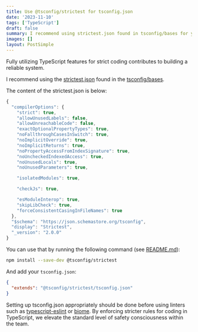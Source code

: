 ```yaml
---
title: Use @tsconfig/strictest for tsconfig.json
date: '2023-11-10'
tags: ['TypeScript']
draft: false
summary: I recommend using strictest.json found in tsconfig/bases for your tsconfig.json
images: []
layout: PostSimple
---
```


Fully utilizing TypeScript features for strict coding contributes to building a reliable system.

I recommend using the [strictest.json](https://github.com/tsconfig/bases/blob/main/bases/strictest.json) found in the [tsconfig/bases](https://github.com/tsconfig/bases).

The content of the strictest.json is below:

```typescript
{
  "compilerOptions": {
    "strict": true,
    "allowUnusedLabels": false,
    "allowUnreachableCode": false,
    "exactOptionalPropertyTypes": true,
    "noFallthroughCasesInSwitch": true,
    "noImplicitOverride": true,
    "noImplicitReturns": true,
    "noPropertyAccessFromIndexSignature": true,
    "noUncheckedIndexedAccess": true,
    "noUnusedLocals": true,
    "noUnusedParameters": true,

    "isolatedModules": true,

    "checkJs": true,

    "esModuleInterop": true,
    "skipLibCheck": true,
    "forceConsistentCasingInFileNames": true
  },
  "$schema": "https://json.schemastore.org/tsconfig",
  "display": "Strictest",
  "_version": "2.0.0"
}
```

You can use that by running the following command (see [README.md](https://github.com/tsconfig/bases?tab=readme-ov-file#strictest-tsconfigjson)):

```bash
npm install --save-dev @tsconfig/strictest
```

And add your `tsconfig.json`:

```json
{
  "extends": "@tsconfig/strictest/tsconfig.json"
}
```

Setting up tsconfig.json appropriately should be done before using linters such as [typescript-eslint](https://typescript-eslint.io) or [biome](biomejs.dev).
By enforcing stricter rules for coding in TypeScript, we elevate the standard level of safety consciousness within the team.
